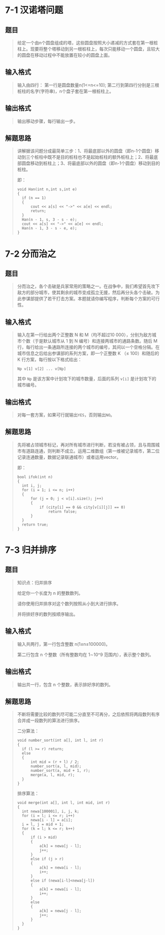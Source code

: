 # 7-1 汉诺塔问题

## 题目

> 给定一个由n个圆盘组成的塔，这些圆盘按照大小递减的方式套在第一根桩柱上。现要将整个塔移动到另一根桩柱上，每次只能移动一个圆盘，且较大的圆盘在移动过程中不能放置在较小的圆盘上面。 

## 输入格式

> 输入由四行： 第一行是圆盘数量n(1<=n<=10); 第二行到第四行分别是三根桩柱的名字(字符串)，n个盘子套在第一根桩柱上。

## 输出格式

> 输出移动步骤，每行输出一步。

## 解题思路

> 讲解据该问题分成最简单三步：1、将最底部以外的圆盘（即n-1个圆盘）移动到三个桩柱中既不是目的桩柱也不是起始桩柱的额外桩柱上；2、将最底部圆盘移动到桩柱上；3、将最底部以外的圆盘（即n-1个圆盘）移动到目的桩柱。
>
> 即：
>
> ```
> void Han(int n,int s,int e)
> {
> 	if (n == 1)
> 	{
> 		cout << a[s] << "->" << a[e] << endl;
> 		return;
> 	}
> 	Han(n - 1, s, 3 - s - e);
> 	cout << a[s] << "->" << a[e] << endl;
> 	Han(n - 1, 3 - s - e, e);
> }
> ```

# 7-2 分而治之

## 题目

> 分而治之，各个击破是兵家常用的策略之一。在战争中，我们希望首先攻下敌方的部分城市，使其剩余的城市变成孤立无援，然后再分头各个击破。为此参谋部提供了若干打击方案。本题就请你编写程序，判断每个方案的可行性。 

## 输入格式

> 输入在第一行给出两个正整数 N 和 M（均不超过10 000），分别为敌方城市个数（于是默认城市从 1 到 N 编号）和连接两城市的通路条数。随后 M 行，每行给出一条通路所连接的两个城市的编号，其间以一个空格分隔。在城市信息之后给出参谋部的系列方案，即一个正整数 K （≤ 100）和随后的 K 行方案，每行按以下格式给出：
>
> ```
> Np v[1] v[2] ... v[Np]
> ```
>
> 其中 `Np` 是该方案中计划攻下的城市数量，后面的系列 `v[i]` 是计划攻下的城市编号。

## 输出格式

> 对每一套方案，如果可行就输出`YES`，否则输出`NO`。

## 解题思路

> 先将被占领城市标记，再对所有城市进行判断，若没有被占领，且与周围城市有道路连通，则判断不成立。运用二维数组（第一维被记录城市，第二位记录连通数量，数据记录联通城市）或者运用vector。
>
> 即：
>
> ```
> bool ifok(int n)
> {
> 	int i, j;
> 	for (i = 1; i <= n; i++)
> 	{
> 		for (j = 0; j < v[i].size(); j++)
> 		{
> 			if (city[i] == 0 && city[v[i][j]] == 0)
> 				return false;
> 		}
> 	}
> 	return true;
> }
> ```

# 7-3 归并排序

## 题目

> 知识点：归并排序
>
> 给定你一个长度为 n 的整数数列。
>
> 请你使用归并排序对这个数列按照从小到大进行排序。
>
> 并将排好序的数列按顺序输出。

## 输入格式

> 输入共两行，第一行包含整数 n(1≤n≤100000)。
>
> 第二行包含 n 个整数（所有整数均在 1∼10^9 范围内），表示整个数列。

## 输出格式

> 输出共一行，包含 n 个整数，表示排好序的数列。

## 解题思路

> 不断将需要比较的数列尽可能二分直至不可再分，之后依照将两段数列有序合并成一段数列的算法进行排序。
>
> 二分算法：
>
> ```
> void number_sort(int a[], int l, int r)
> {
> 	if (l >= r) return;
> 	else
> 	{
> 		int mid = (r + l) / 2;
> 		number_sort(a, l, mid);
> 		number_sort(a, mid + 1, r);
> 		merge(a, l, mid, r);
> 	}
> }
> ```
>
> 排序算法：
>
> ```
> void merge(int a[], int l, int mid, int r)
> {
> 	int newa[100001], i, j, k;
> 	for (i = l; i <= r; i++)
> 		newa[i - l] = a[i];
> 	i = l, j = mid + 1;
> 	for (k = l; k <= r; k++)
> 	{
> 		if (i > mid)
> 		{
> 			a[k] = newa[j - l];
> 			j++;
> 		}
> 		else if (j > r)
> 		{
> 			a[k] = newa[i - l];
> 			i++;
> 		}
> 		else if (newa[i-l]<newa[j-l])
> 		{
> 			a[k] = newa[i - l];
> 			i++;
> 		}
> 		else
> 		{
> 			a[k] = newa[j - l];
> 			j++;
> 		}
> 	}
> }
> ```
>
> 





